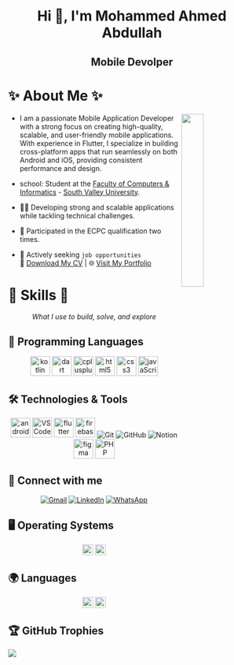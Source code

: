 <h1 align="center">Hi 👋, I'm Mohammed Ahmed Abdullah</h1>
<h2 align="center">Mobile Devolper</h2>

# ✨ <strong>About Me</strong> ✨

<img align="right" src="https://github.com/7oSkaaa/7oSkaaa/blob/main/Images/Right_Side.gif?raw=true" width=30%>

- I am a passionate Mobile Application Developer with a strong focus on creating high-quality, scalable, and user-friendly mobile applications. With experience in Flutter, I specialize in building cross-platform apps that run seamlessly on both Android and iOS, providing consistent performance and design.

- school: Student at the [Faculty of Computers & Informatics](https://www.svu.edu.eg/faculties/fci/en/home-page-en/) - [South Valley University](https://www.svu.edu.eg/ar/).
- 💪🏿 Developing strong and scalable applications while tackling technical challenges.
- 🏅 Participated in the ECPC qualification two times.
- 💼 Actively seeking `job opportunities`  
  📄 [Download My CV](https://drive.google.com/uc?export=download&id=1XGTH7va0xPcAII7PekPCajCy5XfKLoBa) | 🌐 [Visit My Portfolio](https://mohamedsecflutter.github.io/portfolio_web/)

# 🚀 <strong>Skills</strong> 🚀

<p align="center"><em>What I use to build, solve, and explore</em></p>

## 🧾 Programming Languages

<p align="center">
  <!-- Kotlin -->
  <img src="https://cdn.jsdelivr.net/gh/devicons/devicon/icons/kotlin/kotlin-original.svg" alt="kotlin" width="40" height="40"/>
  <!-- Dart -->
  <img src="https://cdn.jsdelivr.net/gh/devicons/devicon/icons/dart/dart-original.svg" alt="dart" width="40" height="40"/>
  <!-- C++ -->
  <img src="https://cdn.jsdelivr.net/gh/devicons/devicon/icons/cplusplus/cplusplus-original.svg" alt="cplusplus" width="40" height="40"/>
  <!-- HTML5 -->
  <img src="https://cdn.jsdelivr.net/gh/devicons/devicon/icons/html5/html5-original-wordmark.svg" alt="html5" width="40" height="40"/>
  <!-- CSS3 -->
  <img src="https://cdn.jsdelivr.net/gh/devicons/devicon/icons/css3/css3-original-wordmark.svg" alt="css3" width="40" height="40"/>
  <!-- JavaScript -->
  <img src="https://cdn.jsdelivr.net/gh/devicons/devicon/icons/javascript/javascript-original.svg" alt="javaScript" width="40" height="40"/>

</p>

## 🛠️ Technologies & Tools

<p align="center">
  <!-- Android Studio -->
  <img src="https://cdn.jsdelivr.net/gh/devicons/devicon/icons/androidstudio/androidstudio-original.svg" height="40" alt="androidstudio logo"/>
  <!-- VS Code -->
  <img src="https://cdn.jsdelivr.net/gh/devicons/devicon/icons/vscode/vscode-original.svg" height="40" alt="VS Code logo"/>
  <!-- Flutter -->
  <img src="https://cdn.jsdelivr.net/gh/devicons/devicon/icons/flutter/flutter-original.svg" height="40" alt="flutter logo"/>
  <!-- Firebase -->
  <img src="https://cdn.jsdelivr.net/gh/devicons/devicon/icons/firebase/firebase-plain.svg" height="40" alt="firebase logo"/>
  <!-- Git -->
  <img src="https://img.shields.io/badge/-Git-%23F05032?style=plastic&logo=Git&logoColor=%23ffffff" alt="Git"/>
  <!-- GitHub -->
  <img src="https://img.shields.io/badge/-GitHub-181717?style=plastic&logo=Github" alt="GitHub"/>
  <!-- Notion -->
  <img src="https://img.shields.io/badge/-Notion-fff?style=plastic&logo=notion&logoColor=000" alt="Notion"/>
  <!-- Figma -->
  <img src="https://cdn.jsdelivr.net/gh/devicons/devicon/icons/figma/figma-original.svg" height="40" alt="figma logo"/>
  <!-- Stack Overflow -->
  <img src="https://cdn.jsdelivr.net/gh/devicons/devicon/icons/stackoverflow/stackoverflow-original.svg" alt="PHP" width="40" height="40"/>
</p>


## 🤝 Connect with me

<p align="center">
    <!-- Email -->
	<a href="mailto:mo7med.abdullah.contact@gmail.com"><img src="https://img.shields.io/badge/gmail-%23EA4335.svg?style=plastic&logo=gmail&logoColor=white" alt="Gmail"/></a>
    <!-- Linked in -->
	<a href="https://www.linkedin.com/in/mohamed-ahmed-abdullah/"><img src="https://img.shields.io/badge/linkedin-%230A66C2.svg?style=plastic&logo=linkedin&logoColor=white" alt="LinkedIn"/></a>
    <!-- Whats app -->
	<a href="https://wa.me/201017879676" target="_blank"><img src="https://img.shields.io/badge/whatsapp-25D366.svg?style=plastic&logo=whatsapp&logoColor=white" alt="WhatsApp"/></a>
</p>

## 🖥️ Operating Systems

<p align="center">
  <!-- Windows -->
  <img src="https://img.shields.io/badge/Windows-0078D6?style=plastic&logo=windows&logoColor=white" alt="Windows" height="22"/>
  <!-- Linux -->
  <img src="https://img.shields.io/badge/Linux-FCC624?style=plastic&logo=linux&logoColor=black" alt="Linux" height="22"/>
</p>

## 🌍 Languages

<p align="center">
  <!-- Arabic -->
  <img src="https://img.shields.io/badge/Arabic-Native-green?style=plastic&logo=googletranslate&logoColor=white" alt="Arabic" height="22" title="Native Arabic Speaker"/>
  <!-- English -->
  <img src="https://img.shields.io/badge/English-Professional-blue?style=plastic&logo=googletranslate&logoColor=white" alt="English" height="22" title="Professional Proficiency in English"/>
</p>



 ## 🏆 GitHub Trophies
  <p align="left">
      <img src="https://github-profile-trophy.vercel.app/?username=Abdallah-Alqiran&theme=onestar&row=1&column=7"/>
  </p>
